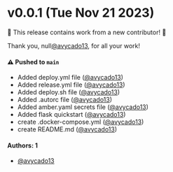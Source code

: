 # v0.0.1 (Tue Nov 21 2023)

:tada: This release contains work from a new contributor! :tada:

Thank you, null[@avycado13](https://github.com/avycado13), for all your work!

#### ⚠️ Pushed to `main`

- Added deploy.yml file ([@avycado13](https://github.com/avycado13))
- Added release.yml file ([@avycado13](https://github.com/avycado13))
- Added deploy.sh file ([@avycado13](https://github.com/avycado13))
- Added .autorc file ([@avycado13](https://github.com/avycado13))
- Added amber.yaml secrets file ([@avycado13](https://github.com/avycado13))
- Added flask quickstart ([@avycado13](https://github.com/avycado13))
- create .docker-compose.yml ([@avycado13](https://github.com/avycado13))
- create README.md ([@avycado13](https://github.com/avycado13))

#### Authors: 1

- [@avycado13](https://github.com/avycado13)
